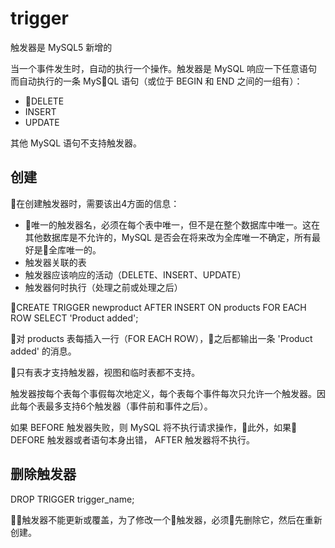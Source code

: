 # trigger

触发器是 MySQL5 新增的

当一个事件发生时，自动的执行一个操作。触发器是 MySQL 响应一下任意语句而自动执行的一条 MySQL 语句（或位于 BEGIN 和 END 之间的一组有）：

- DELETE
- INSERT
- UPDATE

其他 MySQL 语句不支持触发器。

## 创建

在创建触发器时，需要该出4方面的信息：

- 唯一的触发器名，必须在每个表中唯一，但不是在整个数据库中唯一。这在其他数据库是不允许的，MySQL 是否会在将来改为全库唯一不确定，所有最好是全库唯一的。
- 触发器关联的表
- 触发器应该响应的活动（DELETE、INSERT、UPDATE）
- 触发器何时执行（处理之前或处理之后）


CREATE TRIGGER newproduct AFTER INSERT ON products
FOR EACH ROW
SELECT 'Product added';

对 products 表每插入一行（FOR EACH ROW），之后都输出一条 'Product added' 的消息。

只有表才支持触发器，视图和临时表都不支持。

触发器按每个表每个事假每次地定义，每个表每个事件每次只允许一个触发器。因此每个表最多支持6个触发器（事件前和事件之后）。

如果 BEFORE 触发器失败，则 MySQL 将不执行请求操作，此外，如果 DEFORE 触发器或者语句本身出错， AFTER 触发器将不执行。

## 删除触发器

DROP TRIGGER trigger_name;

触发器不能更新或覆盖，为了修改一个触发器，必须先删除它，然后在重新创建。
